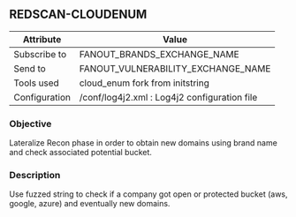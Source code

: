 ## REDSCAN-CLOUDENUM

| Attribute     | Value                                        |
| ------------- | -------------------------------------------- |
| Subscribe to  | FANOUT_BRANDS_EXCHANGE_NAME                |
| Send to       | FANOUT_VULNERABILITY_EXCHANGE_NAME         |
| Tools used    | cloud_enum fork from initstring              |
| Configuration | /conf/log4j2.xml : Log4j2 configuration file |

### Objective

Lateralize Recon phase in order to obtain new domains using brand name and check associated potential bucket.

### Description

Use fuzzed string to check if a company got open or protected bucket (aws, google, azure) and eventually new domains. 

